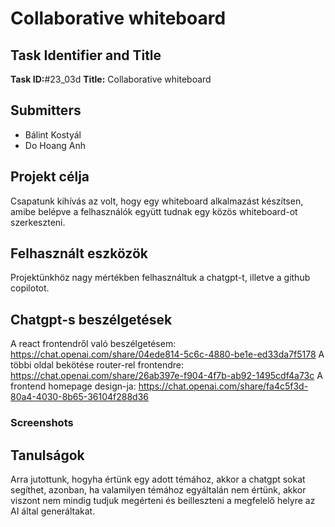 # Collaborative whiteboard

## Task Identifier and Title
**Task ID:**#23_03d
**Title:** Collaborative whiteboard

## Submitters
- Bálint Kostyál
- Do Hoang Anh 

## Projekt célja
Csapatunk kihívás az volt, hogy egy whiteboard alkalmazást készítsen, amibe belépve a felhasználók együtt tudnak egy közös whiteboard-ot szerkeszteni. 

## Felhasznált eszközök
Projektünkhöz nagy mértékben felhasználtuk a chatgpt-t, illetve a github copilotot. 

## Chatgpt-s beszélgetések
A react frontendről való beszélgetésem: https://chat.openai.com/share/04ede814-5c6c-4880-be1e-ed33da7f5178
A többi oldal bekötése router-rel frontendre: https://chat.openai.com/share/26ab397e-f904-4f7b-ab92-1495cdf4a73c
A frontend homepage design-ja: https://chat.openai.com/share/fa4c5f3d-80a4-4030-8b65-36104f288d36

### Screenshots


## Tanulságok
Arra jutottunk, hogyha értünk egy adott témához, akkor a chatgpt sokat segíthet, azonban, ha valamilyen témához egyáltalán nem értünk, akkor viszont nem mindig tudjuk megérteni és beilleszteni a megfelelő helyre az AI által generáltakat.
